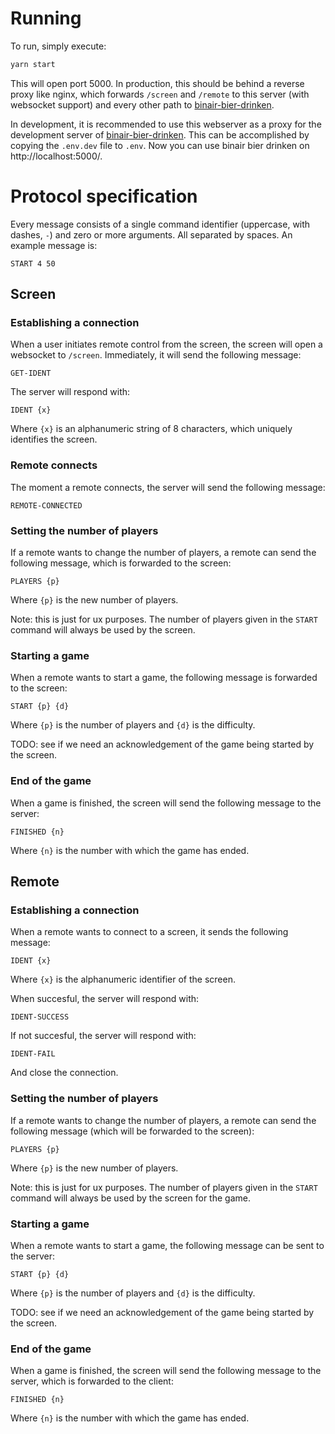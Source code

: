 # Running

To run, simply execute:

``` sh
yarn start
```

This will open port 5000. In production, this should be behind a reverse proxy
like nginx, which forwards `/screen` and `/remote` to this server (with
websocket support) and every other path to
[binair-bier-drinken](https://github.com/GEPWNAGE/binair-bier-drinken/).

In development, it is recommended to use this webserver as a proxy for the
development server of
[binair-bier-drinken](https://github.com/GEPWNAGE/binair-bier-drinken/). This
can be accomplished by copying the `.env.dev` file to `.env`. Now you can use
binair bier drinken on http://localhost:5000/.

# Protocol specification

Every message consists of a single command identifier (uppercase, with dashes,
`-`) and zero or more arguments. All separated by spaces. An example message is:

```
START 4 50
```

## Screen

### Establishing a connection

When a user initiates remote control from the screen, the screen will open a
websocket to `/screen`. Immediately, it will send the following message:

```
GET-IDENT
```

The server will respond with:

```
IDENT {x}
```

Where `{x}` is an alphanumeric string of 8 characters, which uniquely identifies the screen.

### Remote connects

The moment a remote connects, the server will send the following message:

```
REMOTE-CONNECTED
```

### Setting the number of players

If a remote wants to change the number of players, a remote can send the
following message, which is forwarded to the screen:

```
PLAYERS {p}
```

Where `{p}` is the new number of players.

Note: this is just for ux purposes. The number of players given in
the `START` command will always be used by the screen.

### Starting a game

When a remote wants to start a game, the following message is forwarded to the screen:

```
START {p} {d}
```

Where `{p}` is the number of players and `{d}` is the difficulty.

TODO: see if we need an acknowledgement of the game being started by the screen.

### End of the game

When a game is finished, the screen will send the following message to the
server:

```
FINISHED {n}
```

Where `{n}` is the number with which the game has ended.

## Remote

### Establishing a connection

When a remote wants to connect to a screen, it sends the following message:

```
IDENT {x}
```

Where `{x}` is the alphanumeric identifier of the screen. 

When succesful, the server will respond with:

```
IDENT-SUCCESS
```

If not succesful, the server will respond with:

```
IDENT-FAIL
```

And close the connection.

### Setting the number of players

If a remote wants to change the number of players, a remote can send the
following message (which will be forwarded to the screen):

```
PLAYERS {p}
```

Where `{p}` is the new number of players.

Note: this is just for ux purposes. The number of players given in the `START`
command will always be used by the screen for the game.

### Starting a game

When a remote wants to start a game, the following message can be sent to the server:

```
START {p} {d}
```

Where `{p}` is the number of players and `{d}` is the difficulty.

TODO: see if we need an acknowledgement of the game being started by the screen.

### End of the game

When a game is finished, the screen will send the following message to the
server, which is forwarded to the client:

```
FINISHED {n}
```

Where `{n}` is the number with which the game has ended.
